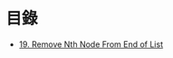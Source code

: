 # 目錄

- [19. Remove Nth Node From End of List](./19.%20Remove%20Nth%20Node%20From%20End%20of%20List.md)
